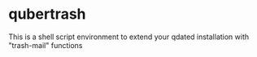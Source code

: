 # qubertrash
This is a shell script environment to extend your qdated installation with "trash-mail" functions
